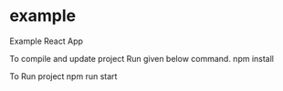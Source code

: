 # example

Example React App

To compile and update project
Run given below command.
npm install

To Run project
npm run start
